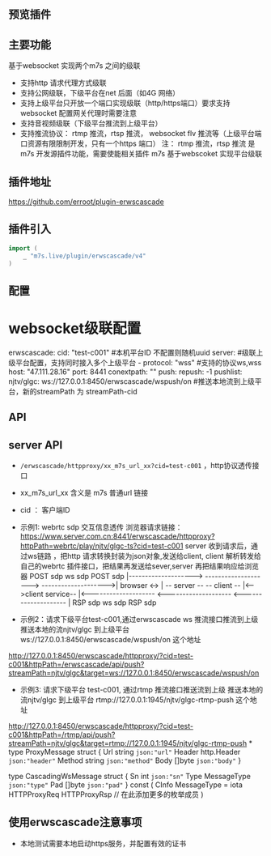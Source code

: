 ## 预览插件

## 主要功能
  基于websocket 实现两个m7s 之间的级联
  - 支持http 请求代理方式级联
  - 支持公网级联，下级平台在net 后面（如4G 网络）
  - 支持上级平台只开放一个端口实现级联（http/https端口）要求支持websocket 配置网关代理时需要注意
  - 支持音视频级联（下级平台推流到上级平台）
  - 支持推流协议： rtmp 推流，rtsp 推流， websocket flv 推流等（上级平台端口资源有限限制开发，只有一个https 端口）
  注： rtmp 推流，rtsp 推流 是m7s 开发源插件功能，需要使能相关插件
m7s 基于webscoket 实现平台级联

## 插件地址

https://github.com/erroot/plugin-erwscascade

## 插件引入

```go
import (
    _ "m7s.live/plugin/erwscascade/v4"
)
```

## 配置

# websocket级联配置
erwscascade:
  cid: "test-c001"            #本机平台ID 不配置则随机uuid
  server:                     #级联上级平台配置，支持同时接入多个上级平台
    -
      protocol: "wss"         #支持的协议ws,wss
      host: "47.111.28.16"
      port: 8441
      conextpath: ""
  push:
    repush: -1
    pushlist:
      njtv/glgc: ws://127.0.0.1:8450/erwscascade/wspush/on #推送本地流到上级平台，新的streamPath 为 streamPath-cid
## API
## server API
- `/erwscascade/httpproxy/xx_m7s_url_xx?cid=test-c001`  ，http协议透传接口
- xx_m7s_url_xx 含义是 m7s 普通url 链接
- cid ： 客户端ID

- 示例1:  webrtc  sdp 交互信息透传
  浏览器请求链接：https://www.server.com.cn:8441/erwscascade/httpproxy?httpPath=webrtc/play/njtv/glgc-ts?cid=test-c001
  server 收到请求后，通过ws链路 ，把http 请求转换封装为json对象,发送给client, client 解析转发给自己的webrtc 插件接口，把结果再发送给sever,server 再把结果响应给浏览器
                POST sdp                          ws sdp                         POST sdp
            |-------------------->          -------------------->          -------------------->|
browser <-> |                   -- server --                    -- client --                    |<-->client service--
            |<--------------------         <--------------------          <-------------------- |
                RSP sdp                           ws sdp                         RSP sdp

- 示例2：请求下级平台test-c001,通过erwscascade ws 推流接口推流到上级   推送本地的流njtv/glgc 到上级平台 ws://127.0.0.1:8450/erwscascade/wspush/on 这个地址

http://127.0.0.1:8450/erwscascade/httpproxy/?cid=test-c001&httpPath=/erwscascade/api/push?streamPath=njtv/glgc&target=ws://127.0.0.1:8450/erwscascade/wspush/on


- 示例3:  请求下级平台 test-c001,  通过rtmp 推流接口推送流到上级  推送本地的流njtv/glgc 到上级平台 rtmp://127.0.0.1:1945/njtv/glgc-rtmp-push 这个地址

http://127.0.0.1:8450/erwscascade/httpproxy/?cid=test-c001&httpPath=/rtmp/api/push?streamPath=njtv/glgc&target=rtmp://127.0.0.1:1945/njtv/glgc-rtmp-push
*
type ProxyMessage struct {
	Url    string      `json:"url"`
	Header http.Header `json:"header"`
	Method string `json:"method"`
	Body   []byte `json:"body"`
}

type CascadingWsMessage struct {
	Sn   int         `json:"sn"`
	Type MessageType `json:"type"`
	Pad  []byte      `json:"pad"`
}
const (
	CInfo MessageType = iota
	HTTPProxyReq
	HTTPProxyRsp
	// 在此添加更多的枚举成员
)
## 使用erwscascade注意事项

- 本地测试需要本地启动https服务，并配置有效的证书